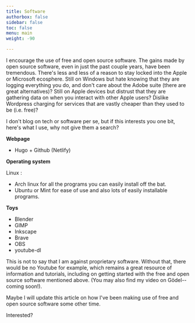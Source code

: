 ```yaml
---
title: Software
authorbox: false
sidebar: false
toc: false
menu: main
weight: -90

---
```


I encourage the use of free and open source software. The gains made by open source software, even in just the past couple years, have been tremendous. There's less and less of a reason to stay locked into the Apple or Microsoft ecosphere. Still on Windows but hate knowing that they are logging everything you do, and don't care about the Adobe suite (there are great alternatives)? Still on Apple devices but distrust that they are gathering data on when you interact with other Apple users? Dislike Wordpress charging for services that are vastly cheaper than they used to be (i.e. free)?
 
I don't blog on tech or software per se, but if this interests you one bit, here's what I use, why not give them a search?

**Webpage**

-   Hugo + Github (Netlify)

**Operating system**

Linux :

-   Arch linux for all the programs you can easily install off the bat.
-   Ubuntu or Mint for ease of use and also lots of easily installable programs.

**Toys**

-   Blender 
-   GIMP
-   Inkscape
-   Brave
-   OBS
-   youtube-dl

This is not to say that I am against proprietary software. Without that, there would be no Youtube for example, which remains a great resource of information and tutorials, including on getting started with the free and open source software mentioned above. (You may also find my video on Gödel--coming soon!). 


Maybe I will update this article on how I've been making use of free and open source software some other time.

Interested?





